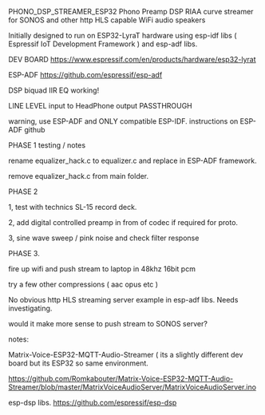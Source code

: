 PHONO_DSP_STREAMER_ESP32
Phono Preamp DSP RIAA curve streamer for SONOS and other http HLS capable WiFi audio speakers

Initially designed to run on ESP32-LyraT hardware using esp-idf libs ( Espressif IoT Development Framework ) and esp-adf libs.

DEV BOARD https://www.espressif.com/en/products/hardware/esp32-lyrat

ESP-ADF  https://github.com/espressif/esp-adf


DSP biquad IIR EQ working!

LINE LEVEL input to HeadPhone output PASSTHROUGH


warning, use ESP-ADF and ONLY compatible ESP-IDF. instructions on ESP-ADF github


PHASE 1 testing / notes


rename equalizer_hack.c to equalizer.c and replace in ESP-ADF framework.

remove equalizer_hack.c from main folder.


PHASE 2

1, test with technics SL-15 record deck.

2, add digital controlled preamp in from of codec if required for proto.

3, sine wave sweep / pink noise and check filter response


PHASE 3.

fire up wifi and push stream to laptop in 48khz 16bit pcm

try a few other compressions ( aac opus etc )

No obvious http HLS streaming server example in esp-adf libs. Needs investigating.

would it make more sense to push stream to SONOS server?


notes:

Matrix-Voice-ESP32-MQTT-Audio-Streamer ( its a slightly different dev board but its ESP32 so same environment.

https://github.com/Romkabouter/Matrix-Voice-ESP32-MQTT-Audio-Streamer/blob/master/MatrixVoiceAudioServer/MatrixVoiceAudioServer.ino

esp-dsp libs. https://github.com/espressif/esp-dsp
